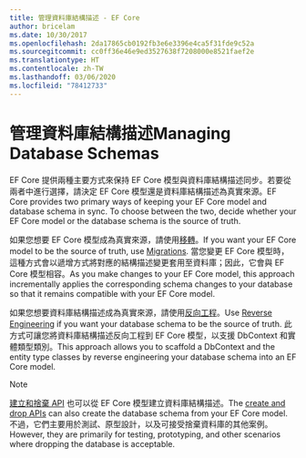 ```yaml
---
title: 管理資料庫結構描述 - EF Core
author: bricelam
ms.date: 10/30/2017
ms.openlocfilehash: 2da17865cb0192fb3e6e3396e4ca5f31fde9c52a
ms.sourcegitcommit: cc0ff36e46e9ed3527638f7208000e8521faef2e
ms.translationtype: HT
ms.contentlocale: zh-TW
ms.lasthandoff: 03/06/2020
ms.locfileid: "78412733"
---
```

# <a name="managing-database-schemas"></a><span data-ttu-id="c7a35-102">管理資料庫結構描述</span><span class="sxs-lookup"><span data-stu-id="c7a35-102">Managing Database Schemas</span></span>

<span data-ttu-id="c7a35-103">EF Core 提供兩種主要方式來保持 EF Core 模型與資料庫結構描述同步。若要從兩者中進行選擇，請決定 EF Core 模型還是資料庫結構描述為真實來源。</span><span class="sxs-lookup"><span data-stu-id="c7a35-103">EF Core provides two primary ways of keeping your EF Core model and database schema in sync. To choose between the two, decide whether your EF Core model or the database schema is the source of truth.</span></span>

<span data-ttu-id="c7a35-104">如果您想要 EF Core 模型成為真實來源，請使用[移轉][1]。</span><span class="sxs-lookup"><span data-stu-id="c7a35-104">If you want your EF Core model to be the source of truth, use [Migrations][1].</span></span> <span data-ttu-id="c7a35-105">當您變更 EF Core 模型時，這種方式會以遞增方式將對應的結構描述變更套用至資料庫；因此，它會與 EF Core 模型相容。</span><span class="sxs-lookup"><span data-stu-id="c7a35-105">As you make changes to your EF Core model, this approach incrementally applies the corresponding schema changes to your database so that it remains compatible with your EF Core model.</span></span>

<span data-ttu-id="c7a35-106">如果您想要資料庫結構描述成為真實來源，請使用[反向工程][2]。</span><span class="sxs-lookup"><span data-stu-id="c7a35-106">Use [Reverse Engineering][2] if you want your database schema to be the source of truth.</span></span> <span data-ttu-id="c7a35-107">此方式可讓您將資料庫結構描述反向工程到 EF Core 模型，以支援 DbContext 和實體類型類別。</span><span class="sxs-lookup"><span data-stu-id="c7a35-107">This approach allows you to scaffold a DbContext and the entity type classes by reverse engineering your database schema into an EF Core model.</span></span>

> [!NOTE]
> <span data-ttu-id="c7a35-108">[建立和捨棄 API][3] 也可以從 EF Core 模型建立資料庫結構描述。</span><span class="sxs-lookup"><span data-stu-id="c7a35-108">The [create and drop APIs][3] can also create the database schema from your EF Core model.</span></span> <span data-ttu-id="c7a35-109">不過，它們主要用於測試、原型設計，以及可接受捨棄資料庫的其他案例。</span><span class="sxs-lookup"><span data-stu-id="c7a35-109">However, they are primarily for testing, prototyping, and other scenarios where dropping the database is acceptable.</span></span>


  [1]: migrations/index.md
  [2]: scaffolding.md
  [3]: ensure-created.md
